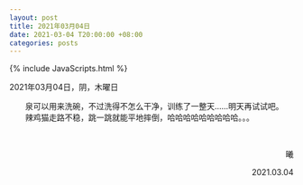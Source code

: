 ```yaml
---
layout: post
title: 2021年03月04日
date: 2021-03-04 T20:00:00 +08:00
categories: posts
---
```


{% include JavaScripts.html %}

2021年03月04日，阴，木曜日  
  
&emsp;&emsp;泉可以用来洗碗，不过洗得不怎么干净，训练了一整天……明天再试试吧。  
&emsp;&emsp;辣鸡猫走路不稳，跳一跳就能平地摔倒，哈哈哈哈哈哈哈哈哈。。。  
 
&emsp;&emsp;
<p align="right">曦</p>
<p align="right">2021.03.04</p>
